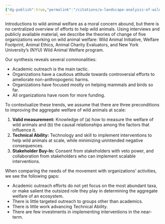 ```yaml
---
{"dg-publish":true,"permalink":"/citations/a-landscape-analysis-of-wild-animal-welfare-rethink-priorities/","tags":["#movement_building","#wild_animals"],"created":"2025-10-23T11:06:34.302+01:00","updated":"2025-10-23T17:21:20.688+01:00"}
---
```


Introductions to wild animal welfare as a moral concern abound, but there is no centralized overview of efforts to help wild animals. Using interviews and publicly available material, we describe the theories of change of five organizations working on wild animal welfare: Wild Animal Initiative, Welfare Footprint, Animal Ethics, Animal Charity Evaluators, and New York University’s (NYU) Wild Animal Welfare program.

Our synthesis reveals several commonalities:

*   Academic outreach is the main tactic.
*   Organizations have a cautious attitude towards controversial efforts to ameliorate non-anthropogenic harms.
*   Organizations have focused mostly on helping mammals and birds so far.
*   All organizations have room for more funding.

To contextualize these trends, we assume that there are three preconditions to improving the aggregate welfare of wild animals at scale:

1.  **Valid measurement:** Knowledge of (a) how to measure the welfare of wild animals and (b) the causal relationships among the factors that influence it.
2.  **Technical Ability:** Technology and skill to implement interventions to help wild animals at scale, while minimizing unintended negative consequences.
3.  **Stakeholder Buy-In:** Consent from stakeholders with veto power, and collaboration from stakeholders who can implement scalable interventions.

When comparing the needs of the movement with organizations’ activities, we see the following gaps:

*   Academic outreach efforts do not yet focus on the most abundant taxa, or make salient the outsized role they play in determining the aggregate welfare of an ecosystem.
*   There is little targeted outreach to groups other than academics.
*   There is little work advancing Technical Ability.
*   There are few investments in implementing interventions in the near-term.